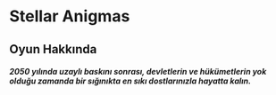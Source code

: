 # Stellar Anigmas

## Oyun Hakkında

 ##### 2050 yılında uzaylı baskını sonrası, devletlerin ve hükümetlerin yok olduğu zamanda bir sığınıkta en sıkı dostlarınızla hayatta kalın.
